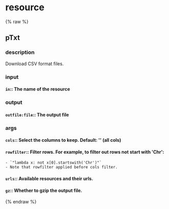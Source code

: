 # resource
<!-- toc -->
{% raw %}

## pTxt

### description
Download CSV format files.

### input
#### `in`:: The name of the resource  

### output
#### `outfile:file`:: The output file  

### args
#### `cols`::      Select the columns to keep. Default: '' (all cols)  
#### `rowfilter`:: Filter rows. For example, to filter out rows not start with 'Chr':  
	- `"lambda x: not x[0].startswith('Chr')"`
	- Note that rowfilter applied before cols filter.
#### `urls`::      Available resources and their urls.  
#### `gz`::        Whether to gzip the output file.  
{% endraw %}
